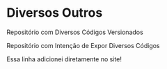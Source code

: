 # Diversos Outros
 Repositório com Diversos Códigos Versionados
 
 Repositório com Intenção de Expor Diversos Códigos

Essa linha adicionei diretamente no site!
